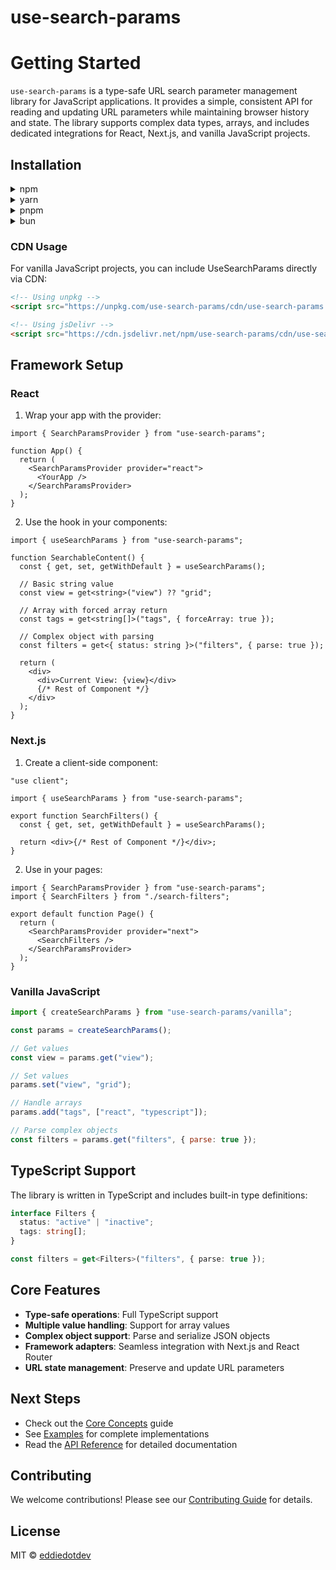# use-search-params

# Getting Started

`use-search-params` is a type-safe URL search parameter management library for JavaScript applications. It provides a simple, consistent API for reading and updating URL parameters while maintaining browser history and state. The library supports complex data types, arrays, and includes dedicated integrations for React, Next.js, and vanilla JavaScript projects.

## Installation

<details>
<summary>npm</summary>

```bash
npm install use-search-params
```

</details>

<details>
<summary>yarn</summary>

```bash
yarn add use-search-params
```

</details>

<details>
<summary>pnpm</summary>

```bash
pnpm add use-search-params
```

</details>

<details>
<summary>bun</summary>

```bash
bun add use-search-params
```

</details>

### CDN Usage

For vanilla JavaScript projects, you can include UseSearchParams directly via CDN:

```html
<!-- Using unpkg -->
<script src="https://unpkg.com/use-search-params/cdn/use-search-params.iife.min.js"></script>

<!-- Using jsDelivr -->
<script src="https://cdn.jsdelivr.net/npm/use-search-params/cdn/use-search-params.iife.min.js"></script>
```

## Framework Setup

### React

1. Wrap your app with the provider:

```tsx
import { SearchParamsProvider } from "use-search-params";

function App() {
  return (
    <SearchParamsProvider provider="react">
      <YourApp />
    </SearchParamsProvider>
  );
}
```

2. Use the hook in your components:

```tsx
import { useSearchParams } from "use-search-params";

function SearchableContent() {
  const { get, set, getWithDefault } = useSearchParams();

  // Basic string value
  const view = get<string>("view") ?? "grid";

  // Array with forced array return
  const tags = get<string[]>("tags", { forceArray: true });

  // Complex object with parsing
  const filters = get<{ status: string }>("filters", { parse: true });

  return (
    <div>
      <div>Current View: {view}</div>
      {/* Rest of Component */}
    </div>
  );
}
```

### Next.js

1. Create a client-side component:

```tsx
"use client";

import { useSearchParams } from "use-search-params";

export function SearchFilters() {
  const { get, set, getWithDefault } = useSearchParams();

  return <div>{/* Rest of Component */}</div>;
}
```

2. Use in your pages:

```tsx
import { SearchParamsProvider } from "use-search-params";
import { SearchFilters } from "./search-filters";

export default function Page() {
  return (
    <SearchParamsProvider provider="next">
      <SearchFilters />
    </SearchParamsProvider>
  );
}
```

### Vanilla JavaScript

```javascript
import { createSearchParams } from "use-search-params/vanilla";

const params = createSearchParams();

// Get values
const view = params.get("view");

// Set values
params.set("view", "grid");

// Handle arrays
params.add("tags", ["react", "typescript"]);

// Parse complex objects
const filters = params.get("filters", { parse: true });
```

## TypeScript Support

The library is written in TypeScript and includes built-in type definitions:

```typescript
interface Filters {
  status: "active" | "inactive";
  tags: string[];
}

const filters = get<Filters>("filters", { parse: true });
```

## Core Features

- **Type-safe operations**: Full TypeScript support
- **Multiple value handling**: Support for array values
- **Complex object support**: Parse and serialize JSON objects
- **Framework adapters**: Seamless integration with Next.js and React Router
- **URL state management**: Preserve and update URL parameters

## Next Steps

- Check out the [Core Concepts](./docs/core-concepts.md) guide
- See [Examples](./examples) for complete implementations
- Read the [API Reference](./docs/api-reference.md) for detailed documentation

## Contributing

We welcome contributions! Please see our [Contributing Guide](./docs/CONTRIBUTING.md) for details.

## License

MIT © [eddiedotdev](https://github.com/eddiedotdev)
